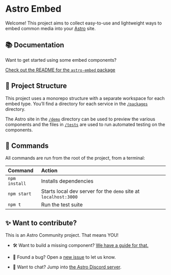 # Astro Embed

Welcome! This project aims to collect easy-to-use and lightweight ways to embed common media into your [Astro](https://astro.build/) site.

## 📚 Documentation

Want to get started using some embed components?

[Check out the README for the `astro-embed` package ](packages/astro-embed/README.md)

## 🚀 Project Structure

This project uses a monorepo structure with a separate workspace for each embed type. You’ll find a directory for each service in the [`/packages`](packages) directory.

The Astro site in the [`/demo`](demo) directory can be used to preview the various components and the files in [`/tests`](tests) are used to run automated testing on the components.

## 🧞 Commands

All commands are run from the root of the project, from a terminal:

| Command       | Action                                                          |
| :------------ | :-------------------------------------------------------------- |
| `npm install` | Installs dependencies                                           |
| `npm start`   | Starts local dev server for the `demo` site at `localhost:3000` |
| `npm t`       | Run the test suite                                              |

## ✨ Want to contribute?

This is an Astro Community project. That means YOU!

- 🛠 Want to build a missing component? [We have a guide for that.](CONTRIBUTING.md)

- 🐛 Found a bug? Open a [new issue](https://github.com/astro-community/astro-embed/issues/new/choose) to let us know.

- 💬 Want to chat? Jump into [the Astro Discord server](https://astro.build/chat).
